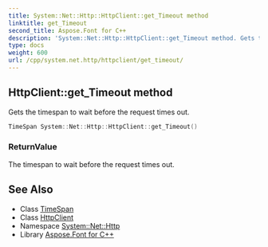 ```yaml
---
title: System::Net::Http::HttpClient::get_Timeout method
linktitle: get_Timeout
second_title: Aspose.Font for C++
description: 'System::Net::Http::HttpClient::get_Timeout method. Gets the timespan to wait before the request times out in C++.'
type: docs
weight: 600
url: /cpp/system.net.http/httpclient/get_timeout/
---
```

## HttpClient::get_Timeout method


Gets the timespan to wait before the request times out.

```cpp
TimeSpan System::Net::Http::HttpClient::get_Timeout()
```


### ReturnValue

The timespan to wait before the request times out.

## See Also

* Class [TimeSpan](../../../system/timespan/)
* Class [HttpClient](../)
* Namespace [System::Net::Http](../../)
* Library [Aspose.Font for C++](../../../)
